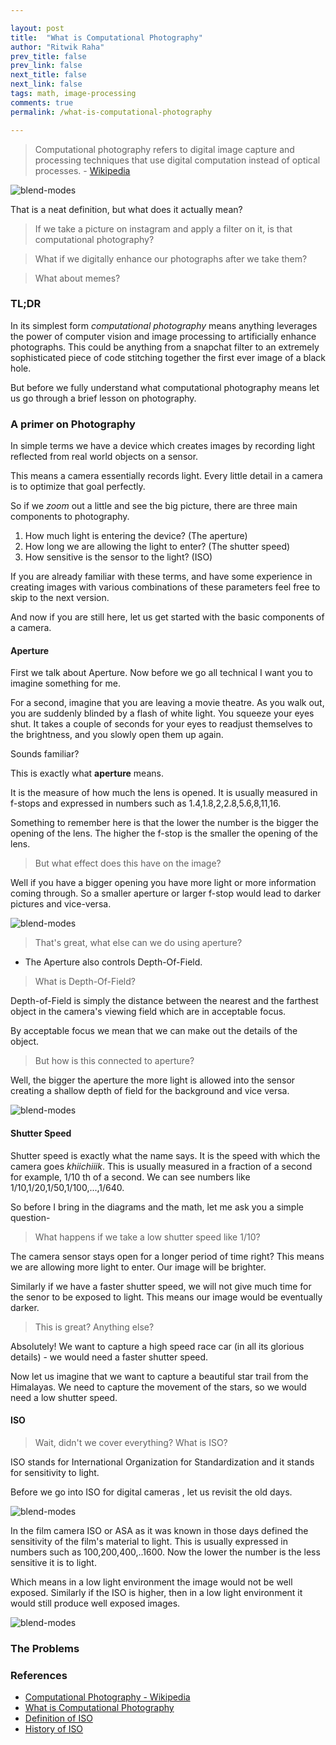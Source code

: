 ```yaml
---

layout: post
title:  "What is Computational Photography"
author: "Ritwik Raha"
prev_title: false
prev_link: false
next_title: false
next_link: false
tags: math, image-processing
comments: true
permalink: /what-is-computational-photography

---
```


> Computational photography refers to digital image capture and processing techniques that use digital computation instead of optical processes. - [Wikipedia](https://en.wikipedia.org/wiki/Computational_photography)

![blend-modes]({{site.url}}/assets/post_images/6post/apple.jpg)


That is a neat definition, but what does it actually mean?

> If we take a picture on instagram and apply a filter on it, is that computational photography?

> What if we digitally enhance our photographs after we take them?

> What about memes?

### TL;DR

In its simplest form *computational photography* means anything leverages the power of computer vision and image processing to artificially enhance photographs. This could be anything from a snapchat filter to an extremely sophisticated piece of code stitching together the first ever image of a black hole.

But before we fully understand what computational photography means let us go through a brief lesson on photography.

### A primer on Photography

In simple terms we have a device which creates images by recording light reflected from real world objects on a sensor.

This means a camera essentially records light. Every little detail in a camera is to optimize that goal perfectly.

So if we *zoom* out a little and see the big picture, there are three main components to photography.

1. How much light is entering the device? (The aperture)
2. How long we are allowing the light to enter? (The shutter speed)
3. How sensitive is the sensor to the light? (ISO)

If you are already familiar with these terms, and have some experience in creating images with various combinations of these parameters feel free to skip to the next version.

And now if you are still here, let us get started with the basic components of a camera.

#### Aperture

First we talk about Aperture. Now before we go all technical I want you to imagine something for me.

For a second, imagine that you are leaving a movie theatre. As you walk out, you are suddenly blinded by a flash of white light. You squeeze your eyes shut. It takes a couple of seconds for your eyes to readjust themselves to the brightness, and you slowly open them up again.

Sounds familiar?

This is exactly what **aperture** means.

It is the measure of how much the lens is opened. It is usually measured in f-stops and expressed in numbers such as 1.4,1.8,2,2.8,5.6,8,11,16.

Something to remember here is that the lower the number is the bigger the opening of the lens. The higher the f-stop is the smaller the opening of the lens.

> But what effect does this have on the image?

Well if you have a bigger opening you have more light or more information coming through. So a smaller aperture or larger f-stop would lead to darker pictures and vice-versa.

![blend-modes]({{site.url}}/assets/post_images/6post/tri-factor.png)

> That's great, what else can we do using aperture?

- The Aperture also controls Depth-Of-Field.

> What is Depth-Of-Field?

Depth-of-Field is simply the distance between the nearest and the farthest object in the camera's viewing field which are in acceptable focus.

By acceptable focus we mean that we can make out the details of the object.

> But how is this connected to aperture?

Well, the bigger the aperture the more light is allowed into the sensor creating a shallow depth of field for the background and vice versa.

![blend-modes]({{site.url}}/assets/post_images/6post/dof.png)

#### Shutter Speed

Shutter speed is exactly what the name says. It is the speed with which the camera goes *khiichiiik*. This is usually measured in a fraction of a second for example, 1/10 th of a second. We can see numbers like 1/10,1/20,1/50,1/100,...,1/640.

So before I bring in the diagrams and the math, let me ask you a simple question- 

> What happens if we take a low shutter speed like 1/10?

The camera sensor stays open for a longer period of time right? This means we are allowing more light to enter. Our image will be brighter. 

Similarly if we have a faster shutter speed, we will not give much time for the senor to be exposed to light. This means our image would be eventually darker.

> This is great? Anything else?

Absolutely! We want to capture a high speed race car (in all its glorious details) - we would need a faster shutter speed. 

Now let us imagine that we want to capture a beautiful star trail from the Himalayas. We need to capture the movement of the stars, so we would need a low shutter speed.

#### ISO

> Wait, didn't we cover everything? What is ISO?

ISO stands for International Organization for Standardization and it stands for sensitivity to light. 

Before we go into ISO for digital cameras , let us revisit the old days.


![blend-modes]({{site.url}}/assets/post_images/6post/dof.png)

In the film camera ISO or ASA as it was known in those days defined the sensitivity of the film's material to light. This is usually expressed in numbers such as 100,200,400,..1600. Now the lower the number is the less sensitive it is to light. 

Which means in a low light environment the image would not be well exposed. Similarly if the ISO is higher, then in a low light environment it would still produce well exposed images.

![blend-modes]({{site.url}}/assets/post_images/6post/dof.png)


### The Problems



### References

- [Computational Photography - Wikipedia](https://en.wikipedia.org/wiki/Computational_photography)
- [What is Computational Photography](https://www.dpreview.com/articles/9828658229/computational-photography-part-i-what-is-computational-photography)
- [Definition of ISO](https://www.phototraces.com/definition-of-iso-in-photography/)
- [History of ISO](https://expertphotography.com/understand-iso-4-simple-steps/)
